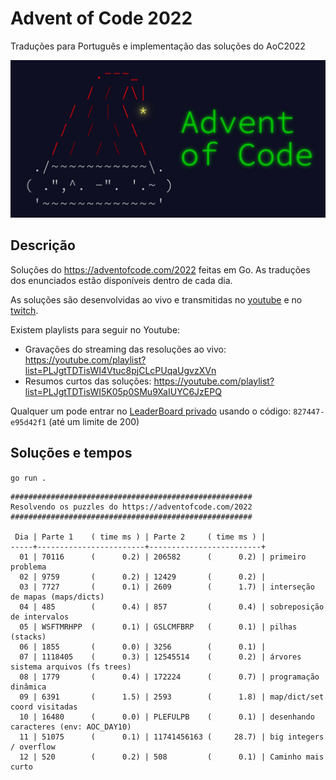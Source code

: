 # Advent of Code 2022

Traduções para Português e implementação das soluções do AoC2022

![Advent Of Code](./aoc.jpeg)

## Descrição

Soluções do https://adventofcode.com/2022 feitas em Go.
As traduções dos enunciados estão disponíveis dentro de cada dia.

As soluções são desenvolvidas ao vivo e transmitidas no
[youtube](https://youtube.com/@tcarreira) e no
[twitch](https://twitch.tv/tcarreira).

Existem playlists para seguir no Youtube:
- Gravações do streaming das resoluções ao vivo: https://youtube.com/playlist?list=PLJgtTDTisWI4Vtuc8pjCLcPUqaUgvzXVn
- Resumos curtos das soluções: https://youtube.com/playlist?list=PLJgtTDTisWI5K05p0SMu9XaIUYC6JzEPQ

Qualquer um pode entrar no [LeaderBoard privado](https://adventofcode.com/2022/leaderboard/private) usando o código: `827447-e95d42f1` (até um limite de 200)


## Soluções e tempos

`go run .`

<!-- ci:result:start -->
```
######################################################
Resolvendo os puzzles do https://adventofcode.com/2022
######################################################

 Dia | Parte 1    ( time ms ) | Parte 2     ( time ms ) |
-----+------------------------+-------------------------+
  01 | 70116      (      0.2) | 206582      (      0.2) | primeiro problema
  02 | 9759       (      0.2) | 12429       (      0.2) | 
  03 | 7727       (      0.1) | 2609        (      1.7) | interseção de mapas (maps/dicts)
  04 | 485        (      0.4) | 857         (      0.4) | sobreposição de intervalos
  05 | WSFTMRHPP  (      0.1) | GSLCMFBRP   (      0.1) | pilhas (stacks)
  06 | 1855       (      0.0) | 3256        (      0.1) | 
  07 | 1118405    (      0.3) | 12545514    (      0.2) | árvores sistema arquivos (fs trees)
  08 | 1779       (      0.4) | 172224      (      0.7) | programação dinâmica
  09 | 6391       (      1.5) | 2593        (      1.8) | map/dict/set coord visitadas
  10 | 16480      (      0.0) | PLEFULPB    (      0.1) | desenhando caracteres (env: AOC_DAY10)
  11 | 51075      (      0.1) | 11741456163 (     28.7) | big integers / overflow
  12 | 520        (      0.2) | 508         (      0.1) | Caminho mais curto
```
<!-- ci:result:end -->
